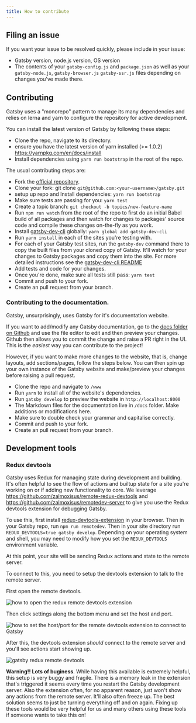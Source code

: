 ```yaml
---
title: How to contribute
---
```


## Filing an issue

If you want your issue to be resolved quickly, please include in your issue:

* Gatsby version, node.js version, OS version
* The contents of your `gatsby-config.js` and `package.json` as well as your
  `gatsby-node.js`, `gatsby-browser.js` `gatsby-ssr.js` files depending on
  changes you've made there.

## Contributing

Gatsby uses a "monorepo" pattern to manage its many dependencies and relies on
lerna and yarn to configure the repository for active development.

You can install the latest version of Gatsby by following these steps:

* Clone the repo, navigate to its directory.
* ensure you have the latest version of yarn installed (>= 1.0.2)
  https://yarnpkg.com/en/docs/install
* Install dependencies using `yarn run bootstrap` in the root of the repo.

The usual contributing steps are:

* Fork the [official repository](https://github.com/gatsbyjs/gatsby).
* Clone your fork: git clone `git@github.com:<your-username>/gatsby.git`
* setup up repo and Install dependencies: `yarn run bootstrap`
* Make sure tests are passing for you: `yarn test`
* Create a topic branch: `git checkout -b topics/new-feature-name`
* Run `npm run watch` from the root of the repo to first do an initial Babel
  build of all packages and then watch for changes to packages' source code and
  compile these changes on-the-fly as you work.
* Install [gatsby-dev-cli](/packages/gatsby-dev-cli/) globally: `yarn global add gatsby-dev-cli`
* Run `yarn install` in each of the sites you're testing with.
* For each of your Gatsby test sites, run the `gatsby-dev` command there to copy
  the built files from your cloned copy of Gatsby. It'll watch for your changes
  to Gatsby packages and copy them into the site. For more detailed instructions
  see the [gatsby-dev-cli README](/packages/gatsby-dev-cli/)
* Add tests and code for your changes.
* Once you're done, make sure all tests still pass: `yarn test`
* Commit and push to your fork.
* Create an pull request from your branch.

### Contributing to the documentation.

Gatsby, unsurprisingly, uses Gatsby for it's documentation website.

If you want to add/modify any Gatsby documentation, go to the
[docs folder on Github](https://github.com/gatsbyjs/gatsby/tree/master/docs) and
use the file editor to edit and then preview your changes. Github then allows
you to commit the change and raise a PR right in the UI. This is the _easiest_
way you can contribute to the project!

However, if you want to make more changes to the website, that is, change
layouts, add sections/pages, follow the steps below. You can then spin up your
own instance of the Gatsby website and make/preview your changes before raising
a pull request.

* Clone the repo and navigate to `/www`
* Run `yarn` to install all of the website's dependencies.
* Run `gatsby develop` to preview the website in `http://localhost:8000`
* The Markdown files for the documentation live in `/docs` folder. Make
  additions or modifications here.
* Make sure to double check your grammar and capitalise correctly.
* Commit and push to your fork.
* Create an pull request from your branch.

## Development tools

### Redux devtools

Gatsby uses Redux for managing state during development and building. It's often
helpful to see the flow of actions and builtup state for a site you're working
on or if adding new functionality to core. We leverage
https://github.com/zalmoxisus/remote-redux-devtools and
https://github.com/zalmoxisus/remotedev-server to give you use the Redux
devtools extension for debugging Gatsby.

To use this, first install
[redux-devtools-extension](https://github.com/zalmoxisus/redux-devtools-extension)
in your browser. Then in your Gatsby repo, run `npm run remotedev`. Then in your
site directory run `REDUX_DEVTOOLS=true gatsby develop`. Depending on your
operating system and shell, you may need to modify how you set the
`REDUX_DEVTOOLS` environment variable.

At this point, your site will be sending Redux actions and state to the remote
server.

To connect to this, you need to setup the devtools extension to talk to the
remote server.

First open the remote devtools.

![how to open the redux remote devtools extension](./images/open-remote-dev-tools.png)

Then click settings along the bottom menu and set the host and port.

![how to set the host/port for the remote devtools extension to connect to Gatsby](./images/remote-dev-settings.png)

After this, the devtools extension _should_ connect to the remote server and
you'll see actions start showing up.

![gatsby redux remote devtools](./images/running-redux-devtools.png)

**Warning!! Lots of buginess**. While having this available is extremely
helpful, this setup is very buggy and fragile. There is a memory leak in the
extension that's triggered it seems every time you restart the Gatsby
development server. Also the extension often, for no apparent reason, just won't
show any actions from the remote server. It'll also often freeze up. The best
solution seems to just be turning everything off and on again. Fixing up these
tools would be very helpful for us and many others using these tools if someone
wants to take this on!
